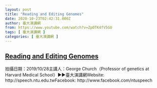 ```yaml
---
layout: post
title: "Reading and Editing Genomes"
date: 2020-10-23T02:42:31.000Z
author: 臺大演講網
from: https://www.youtube.com/watch?v=ZpOTK4fV5GU
tags: [ 臺大演講網 ]
categories: [ 臺大演講網 ]
---
```

<!--1603420951000-->
[Reading and Editing Genomes](https://www.youtube.com/watch?v=ZpOTK4fV5GU)
------

<div>
拍攝日期：2019/10/28主講人：George Church（Professor of genetics at Harvard Medical School）►►臺大演講網Website: http://speech.ntu.edu.twFacebook: http://www.facebook.com/ntuspeech
</div>
